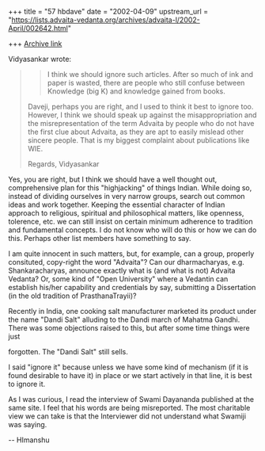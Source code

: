 +++
title = "57 hbdave"
date = "2002-04-09"
upstream_url = "https://lists.advaita-vedanta.org/archives/advaita-l/2002-April/002642.html"

+++
[Archive link](https://lists.advaita-vedanta.org/archives/advaita-l/2002-April/002642.html)

Vidyasankar wrote:

> >I think we should ignore such articles. After so much of ink and paper
> >is wasted, there are people who still confuse between Knowledge (big K)
> >and knowledge gained from books.
>
> Daveji, perhaps you are right, and I used to think it best to ignore too.
> However, I think we should speak up against the misappropriation and the
> misrepresentation of the term Advaita by people who do not have the first
> clue about Advaita, as they are apt to easily mislead other sincere people.
> That is my biggest complaint about publications like WIE.
>
> Regards,
> Vidyasankar

Yes, you are right, but I think we should have a well thought out,
comprehensive
plan for this "highjacking" of things Indian. While doing so, instead of
dividing
ourselves in very narrow groups, search out common ideas and work together.
Keeping the essential character  of Indian approach to religious, spiritual
and
philosophical matters, like openness, tolerence, etc. we can still insist on
certain
minimum adherence to tradition and fundamental concepts.
I do not know who will do this or how we can do this. Perhaps other list
members
have something to say.

I am quite innocent in such matters, but, for example, can a group, properly
consituted, copy-right the word "Advaita"?  Can our dharmacharyas, e.g.
Shankaracharyas,  announce exactly what is (and what is not) Advaita Vedanta?
Or, some kind of "Open University" where a Vedantin can establish his/her
capability and credentials by say, submitting a Dissertation (in the old
tradition
of PrasthanaTrayii)?

Recently in India, one cooking salt manufacturer marketed its product
under the name "Dandi Salt" alluding to the Dandi march of Mahatma Gandhi.
There was some objections raised to this, but after some time things were just

forgotten. The "Dandi Salt" still sells.

I said "ignore it" because unless we have some kind of mechanism (if it is
found
desirable to have it) in place or we start actively in that line, it is best
to ignore it.

As I was curious, I read the interview of Swami Dayananda published at the
same
site. I feel that his words are being misreported. The most charitable view we
can
take is that the Interviewer did not understand what Swamiji was saying.

-- HImanshu

